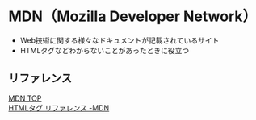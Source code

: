 # MDN（Mozilla Developer Network）
- Web技術に関する様々なドキュメントが記載されているサイト
- HTMLタグなどわからないことがあったときに役立つ  
  
## リファレンス
[MDN TOP](https://developer.mozilla.org/ja/)  
[HTMLタグ リファレンス -MDN](https://developer.mozilla.org/ja/docs/Web/HTML/Element)  